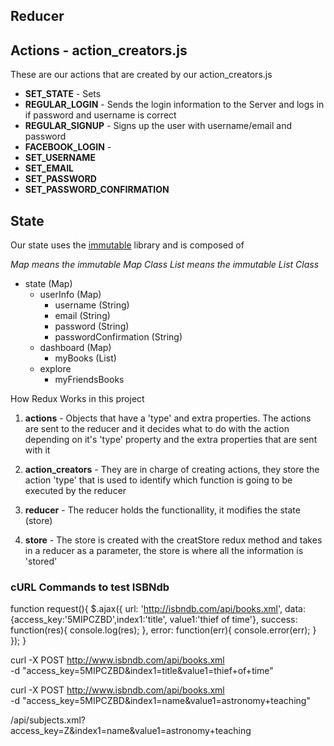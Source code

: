 
## Reducer


## Actions - action_creators.js

These are our actions that are created by our action_creators.js

* **SET_STATE** - Sets
* **REGULAR_LOGIN** - Sends the login information to the Server and logs in if password and username is correct
* **REGULAR_SIGNUP** - Signs up the user with username/email and password
* **FACEBOOK_LOGIN** - 
* **SET_USERNAME**
* **SET_EMAIL**
* **SET_PASSWORD**
* **SET_PASSWORD_CONFIRMATION**

## State

Our state uses the [immutable](https://facebook.github.io/immutable-js/) library and is composed of

_Map means the immutable Map Class_
_List means the immutable List Class_

* state (Map)
  * userInfo (Map)
    * username (String)
    * email (String)
    * password (String)
    * passwordConfirmation (String)
  * dashboard (Map)
    * myBooks (List)
  * explore
    * myFriendsBooks


How Redux Works in this project

1. **actions** - Objects that have a 'type' and extra properties. The actions are sent to the reducer and it decides what to do with the action depending on it's 'type' property and the extra properties that are sent with it

2. **action_creators** - They are in charge of creating actions, they store the action 'type' that is used to identify which function is going to be executed by the reducer

3. **reducer** - The reducer holds the functionallity, it modifies the state (store)

4. **store** - The store is created with the creatStore redux method  and takes in a reducer as a parameter, the store is where all the information is 'stored'

### cURL Commands to test ISBNdb

function request(){
  $.ajax({
    url: 'http://isbndb.com/api/books.xml',
    data: {access_key:'5MIPCZBD',index1:'title', value1:'thief of time'},
    success: function(res){
      console.log(res);
    },
    error: function(err){
      console.error(err);
    }
  });
}


curl -X POST http://www.isbndb.com/api/books.xml  \
-d "access_key=5MIPCZBD&index1=title&value1=thief+of+time"


curl -X POST http://www.isbndb.com/api/books.xml  \
-d "access_key=5MIPCZBD&index1=name&value1=astronomy+teaching"


/api/subjects.xml?access_key=Z&index1=name&value1=astronomy+teaching

